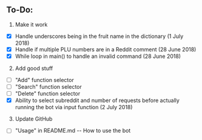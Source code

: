 ## To-Do:
1. Make it work
- [x] Handle underscores being in the fruit name in the dictionary (1 July 2018)
- [x] Handle if multiple PLU numbers are in a Reddit comment (28 June 2018)
- [x] While loop in main() to handle an invalid command (28 June 2018)
2. Add good stuff
- [ ] "Add" function selector
- [ ] "Search" function selector
- [ ] "Delete" function selector
- [x] Ability to select subreddit and number of requests before actually running the bot via input function (2 July 2018)
3. Update GitHub
- [ ] "Usage" in README.md -- How to use the bot
